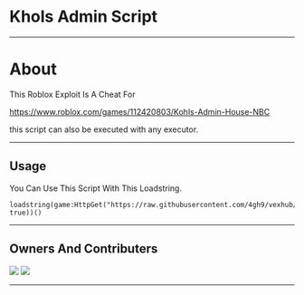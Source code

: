 # Khols Admin Script



---

# About 

This Roblox Exploit Is A Cheat For 

https://www.roblox.com/games/112420803/Kohls-Admin-House-NBC

this script can also be executed with any executor.

---
## Usage

You Can Use This Script With This Loadstring.
```
loadstring(game:HttpGet("https://raw.githubusercontent.com/4gh9/vexhub/main/Protected.lua", true))()
```

---

## Owners And Contributers

<img src="https://discord.c99.nl/widget/theme-1/909623557670187090.png" />

<img src="https://i.ibb.co/p4zjvmY/image.png" />

---
